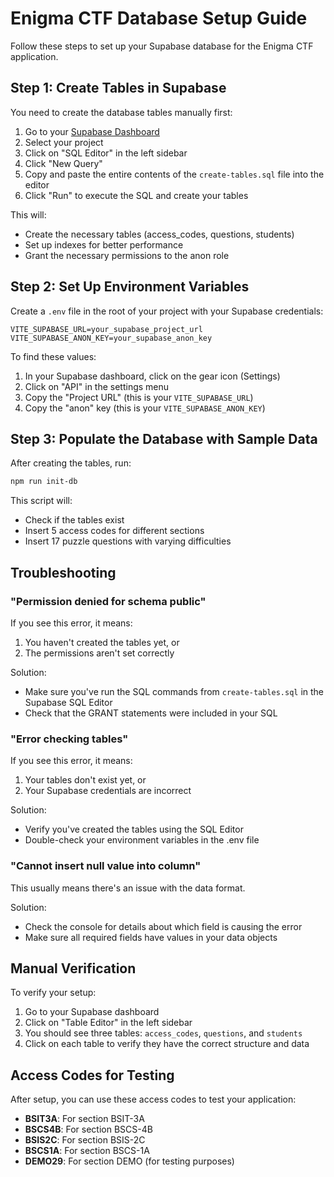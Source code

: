 # Enigma CTF Database Setup Guide

Follow these steps to set up your Supabase database for the Enigma CTF application.

## Step 1: Create Tables in Supabase

You need to create the database tables manually first:

1. Go to your [Supabase Dashboard](https://app.supabase.io)
2. Select your project
3. Click on "SQL Editor" in the left sidebar
4. Click "New Query"
5. Copy and paste the entire contents of the `create-tables.sql` file into the editor
6. Click "Run" to execute the SQL and create your tables

This will:
- Create the necessary tables (access_codes, questions, students)
- Set up indexes for better performance
- Grant the necessary permissions to the anon role

## Step 2: Set Up Environment Variables

Create a `.env` file in the root of your project with your Supabase credentials:

```
VITE_SUPABASE_URL=your_supabase_project_url
VITE_SUPABASE_ANON_KEY=your_supabase_anon_key
```

To find these values:
1. In your Supabase dashboard, click on the gear icon (Settings)
2. Click on "API" in the settings menu
3. Copy the "Project URL" (this is your `VITE_SUPABASE_URL`)
4. Copy the "anon" key (this is your `VITE_SUPABASE_ANON_KEY`)

## Step 3: Populate the Database with Sample Data

After creating the tables, run:

```bash
npm run init-db
```

This script will:
- Check if the tables exist
- Insert 5 access codes for different sections
- Insert 17 puzzle questions with varying difficulties

## Troubleshooting

### "Permission denied for schema public"

If you see this error, it means:
1. You haven't created the tables yet, or
2. The permissions aren't set correctly

Solution:
- Make sure you've run the SQL commands from `create-tables.sql` in the Supabase SQL Editor
- Check that the GRANT statements were included in your SQL

### "Error checking tables"

If you see this error, it means:
1. Your tables don't exist yet, or
2. Your Supabase credentials are incorrect

Solution:
- Verify you've created the tables using the SQL Editor
- Double-check your environment variables in the .env file

### "Cannot insert null value into column"

This usually means there's an issue with the data format.

Solution:
- Check the console for details about which field is causing the error
- Make sure all required fields have values in your data objects

## Manual Verification

To verify your setup:

1. Go to your Supabase dashboard
2. Click on "Table Editor" in the left sidebar
3. You should see three tables: `access_codes`, `questions`, and `students`
4. Click on each table to verify they have the correct structure and data

## Access Codes for Testing

After setup, you can use these access codes to test your application:

- **BSIT3A**: For section BSIT-3A
- **BSCS4B**: For section BSCS-4B
- **BSIS2C**: For section BSIS-2C
- **BSCS1A**: For section BSCS-1A
- **DEMO29**: For section DEMO (for testing purposes) 